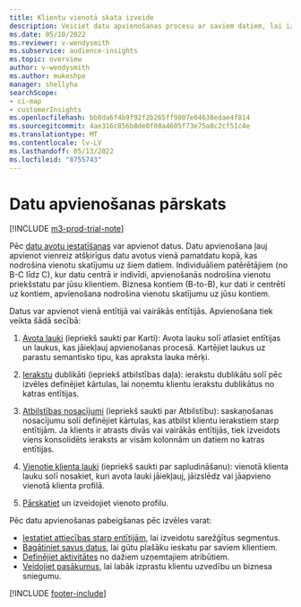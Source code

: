 ```yaml
---
title: Klientu vienotā skata izveide
description: Veiciet datu apvienošanas procesu ar saviem datiem, lai izveidotu vienotu vienotu klientu profilu datu kopu.
ms.date: 05/10/2022
ms.reviewer: v-wendysmith
ms.subservice: audience-insights
ms.topic: overview
author: v-wendysmith
ms.author: mukeshpo
manager: shellyha
searchScope:
- ci-map
- customerInsights
ms.openlocfilehash: bb8da6f4b9f92f2b265ff9807e04638edae4f814
ms.sourcegitcommit: 4ae316c856b8de0f08a4605f73e75a8c2cf51c4e
ms.translationtype: MT
ms.contentlocale: lv-LV
ms.lasthandoff: 05/13/2022
ms.locfileid: "8755743"
---
```

# <a name="data-unification-overview"></a>Datu apvienošanas pārskats

[!INCLUDE [m3-prod-trial-note](includes/m3-prod-trial-note.md)]

Pēc [datu avotu iestatīšanas](data-sources.md) var apvienot datus. Datu apvienošana ļauj apvienot vienreiz atšķirīgus datu avotus vienā pamatdatu kopā, kas nodrošina vienotu skatījumu uz šiem datiem. Individuāliem patērētājiem (no B-C līdz C), kur datu centrā ir indivīdi, apvienošanās nodrošina vienotu priekšstatu par jūsu klientiem. Biznesa kontiem (B-to-B), kur dati ir centrēti uz kontiem, apvienošana nodrošina vienotu skatījumu uz jūsu kontiem.

Datus var apvienot vienā entītijā vai vairākās entītijās. Apvienošana tiek veikta šādā secībā:

1. [Avota lauki](map-entities.md) (iepriekš saukti par Karti): Avota lauku solī atlasiet entītijas un laukus, kas jāiekļauj apvienošanas procesā. Kartējiet laukus uz parastu semantisko tipu, kas apraksta lauka mērķi.

1. [Ierakstu](remove-duplicates.md) dublikāti (iepriekš atbilstības daļa): ierakstu dublikātu solī pēc izvēles definējiet kārtulas, lai noņemtu klientu ierakstu dublikātus no katras entītijas.

1. [Atbilstības nosacījumi](match-entities.md) (iepriekš saukti par Atbilstību): saskaņošanas nosacījumu solī definējiet kārtulas, kas atbilst klientu ierakstiem starp entītijām. Ja klients ir atrasts divās vai vairākās entītijās, tiek izveidots viens konsolidēts ieraksts ar visām kolonnām un datiem no katras entītijas.

1. [Vienotie klienta lauki](merge-entities.md) (iepriekš saukti par sapludināšanu): vienotā klienta lauku solī nosakiet, kuri avota lauki jāiekļauj, jāizslēdz vai jāapvieno vienotā klienta profilā.  

1. [Pārskatiet](review-unification.md) un izveidojiet vienoto profilu.

Pēc datu apvienošanas pabeigšanas pēc izvēles varat:

- [Iestatiet attiecības starp entītijām](relationships.md), lai izveidotu sarežģītus segmentus.
- [Bagātiniet savus datus](enrichment-hub.md), lai gūtu plašāku ieskatu par saviem klientiem.
- [Definējiet aktivitātes](activities.md) no dažiem uzņemtajiem atribūtiem.
- [Veidojiet pasākumus](measures.md), lai labāk izprastu klientu uzvedību un biznesa sniegumu.

[!INCLUDE [footer-include](includes/footer-banner.md)]
